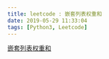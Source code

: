 ```yaml
---
title: leetcode : 嵌套列表权重和
date: 2019-05-29 11:33:04
tags: [Python3, Leetcode]
---
```


[嵌套列表权重和](https://leetcode-cn.com/problems/nested-list-weight-sum/)

